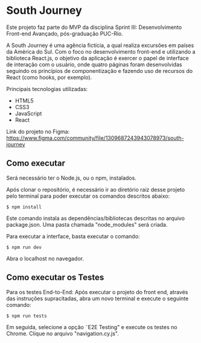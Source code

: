 # South Journey

Este projeto faz parte do MVP da disciplina Sprint III: Desenvolvimento Front-end Avançado, pós-graduação PUC-Rio.

A South Journey é uma agência fictícia, a qual realiza excursões em países da América do Sul. Com o foco no desenvolvimento front-end e utilizando a biblioteca React.js, o objetivo da aplicação é exercer o papel de interface de interação com o usuário, onde quatro páginas foram desenvolvidas seguindo os princípios de componentização e fazendo uso de recursos do React (como hooks, por exemplo).

Principais tecnologias utilizadas:
 - HTML5
 - CSS3
 - JavaScript
 - React


Link do projeto no Figma: https://www.figma.com/community/file/1309687243943078973/south-journey


## Como executar

Será necessário ter o Node.js, ou o npm, instalados.

Após clonar o repositório, é necessário ir ao diretório raiz desse projeto pelo terminal para poder executar os comandos descritos abaixo:


```
$ npm install

```


Este comando instala as dependências/bibliotecas descritas no arquivo package.json. Uma pasta chamada "node_modules" será criada.

Para executar a interface, basta executar o comando:


```
$ npm run dev

```

Abra o localhost no navegador.


## Como executar os Testes

Para os testes End-to-End: Após executar o projeto do front end, através das instruções supracitadas, abra um novo terminal e execute o seguinte comando:

```
$ npm run tests

```

Em seguida, selecione a opção ˜E2E Testing" e execute os testes no Chrome. Clique no arquivo "navigation.cy.js".
